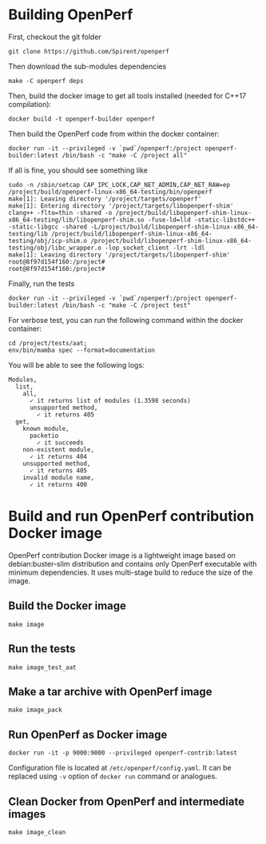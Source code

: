 
# Building OpenPerf


First, checkout the git folder

	git clone https://github.com/Spirent/openperf

Then download the sub-modules dependencies

	make -C openperf deps

Then, build the docker image to get all tools installed (needed for C++17 compilation):

	docker build -t openperf-builder openperf

Then build the OpenPerf code from within the docker container:

	docker run -it --privileged -v `pwd`/openperf:/project openperf-builder:latest /bin/bash -c "make -C /project all"

If all is fine, you should see something like

	sudo -n /sbin/setcap CAP_IPC_LOCK,CAP_NET_ADMIN,CAP_NET_RAW=ep /project/build/openperf-linux-x86_64-testing/bin/openperf
	make[1]: Leaving directory '/project/targets/openperf'
	make[1]: Entering directory '/project/targets/libopenperf-shim'
	clang++ -flto=thin -shared -o /project/build/libopenperf-shim-linux-x86_64-testing/lib/libopenperf-shim.so -fuse-ld=lld -static-libstdc++ -static-libgcc -shared -L/project/build/libopenperf-shim-linux-x86_64-testing/lib /project/build/libopenperf-shim-linux-x86_64-testing/obj/icp-shim.o /project/build/libopenperf-shim-linux-x86_64-testing/obj/libc_wrapper.o -lop_socket_client -lrt -ldl
	make[1]: Leaving directory '/project/targets/libopenperf-shim'
	root@8f97d154f160:/project#
	root@8f97d154f160:/project#

Finally, run the tests

	docker run -it --privileged -v `pwd`/openperf:/project openperf-builder:latest /bin/bash -c "make -C /project test"

For verbose test, you can run the following command within the docker container:

	cd /project/tests/aat;
	env/bin/mamba spec --format=documentation

You will be able to see the following logs:

	Modules,
	  list,
	    all,
	      ✓ it returns list of modules (1.3598 seconds)
	      unsupported method,
	        ✓ it returns 405
	  get,
	    known module,
	      packetio
	        ✓ it succeeds
	    non-existent module,
	      ✓ it returns 404
	    unsupported method,
	      ✓ it returns 405
	    invalid module name,
	      ✓ it returns 400

# Build and run OpenPerf contribution Docker image

OpenPerf contribution Docker image is a lightweight image based on debian:buster-slim distribution and contains only OpenPerf executable with minimum dependencies. It uses multi-stage build to reduce the size of the image.

## Build the Docker image
```
make image
```

## Run the tests
```
make image_test_aat
```

## Make a tar archive with OpenPerf image
```
make image_pack
```

## Run OpenPerf as Docker image
```
docker run -it -p 9000:9000 --privileged openperf-contrib:latest
```
Configuration file is located at `/etc/openperf/config.yaml`. It can be replaced using `-v` option of `docker run` command or analogues.

## Clean Docker from OpenPerf and intermediate images
```
make image_clean
```